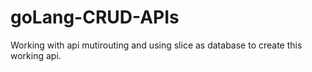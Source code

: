 # goLang-CRUD-APIs
Working with api mutirouting and using slice as database to create this working api.

